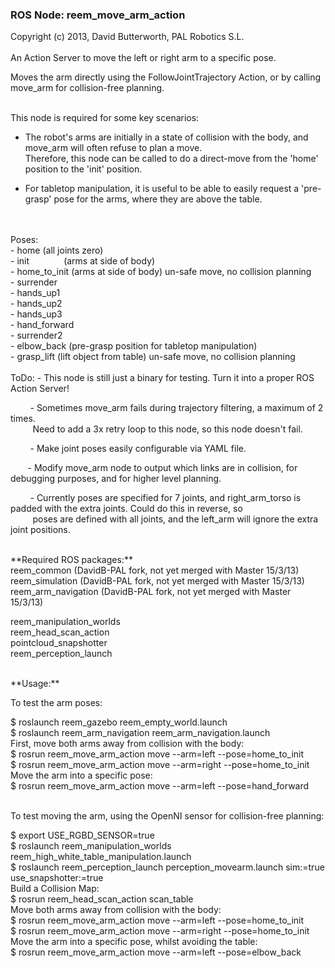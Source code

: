 ### ROS Node: reem_move_arm_action
Copyright (c) 2013, David Butterworth, PAL Robotics S.L. 
<br>
<br>
An Action Server to move the left or right arm to a specific pose.

Moves the arm directly using the FollowJointTrajectory Action, or by calling move_arm for collision-free planning.
<br>

<br>
This node is required for some key scenarios:

 - The robot's arms are initially in a state of collision with the body, and move_arm will often refuse to plan a move. <br>
   Therefore, this node can be called to do a direct-move from the 'home' position to the 'init' position.

 - For tabletop manipulation, it is useful to be able to easily request a 'pre-grasp' pose for the arms, where they are above the table.
<br>

<br>
Poses: <br>
 - home (all joints zero) <br>
 - init&nbsp;&nbsp;&nbsp;&nbsp;&nbsp;&nbsp;&nbsp;&nbsp;&nbsp;&nbsp;&nbsp;&nbsp;&nbsp;&nbsp;(arms at side of body) <br>
 - home_to_init (arms at side of body)  un-safe move, no collision planning <br>
 - surrender <br>
 - hands_up1 <br>
 - hands_up2 <br>
 - hands_up3 <br>
 - hand_forward <br>
 - surrender2 <br>
 - elbow_back (pre-grasp position for tabletop manipulation) <br>
 - grasp_lift (lift object from table)  un-safe move, no collision planning
<br>

<br>
ToDo: - This node is still just a binary for testing. Turn it into a proper ROS Action Server!

&nbsp;&nbsp;&nbsp;&nbsp;&nbsp;&nbsp;&nbsp; - Sometimes move_arm fails during trajectory filtering, a maximum of 2 times. <br>
&nbsp;&nbsp;&nbsp;&nbsp;&nbsp;&nbsp;&nbsp;&nbsp; Need to add a 3x retry loop to this node, so this node doesn't fail.

&nbsp;&nbsp;&nbsp;&nbsp;&nbsp;&nbsp;&nbsp; - Make joint poses easily configurable via YAML file.


&nbsp;&nbsp;&nbsp;&nbsp;&nbsp;&nbsp;&nbsp;- Modify move_arm node to output which links are in collision, for debugging purposes, and for higher level planning.

&nbsp;&nbsp;&nbsp;&nbsp;&nbsp;&nbsp;&nbsp; - Currently poses are specified for 7 joints, and right_arm_torso is padded with the extra joints. Could do this in reverse, so <br>
&nbsp;&nbsp;&nbsp;&nbsp;&nbsp;&nbsp;&nbsp;&nbsp; poses are defined with all joints, and the left_arm will ignore the extra joint positions.
<br>

<br>
**Required ROS packages:** <br>
reem_common     (DavidB-PAL fork, not yet merged with Master 15/3/13) <br>
reem_simulation (DavidB-PAL fork, not yet merged with Master 15/3/13) <br>
reem_arm_navigation (DavidB-PAL fork, not yet merged with Master 15/3/13) 

reem_manipulation_worlds <br>
reem_head_scan_action <br>
pointcloud_snapshotter <br>
reem_perception_launch
<br>

<br>
**Usage:** <br>

To test the arm poses:

$ roslaunch reem_gazebo reem_empty_world.launch  <br>
$ roslaunch reem_arm_navigation reem_arm_navigation.launch  <br>
First, move both arms away from collision with the body:  <br>
$ rosrun reem_move_arm_action move --arm=left --pose=home_to_init <br>
$ rosrun reem_move_arm_action move --arm=right --pose=home_to_init <br>
Move the arm into a specific pose: <br>
$ rosrun reem_move_arm_action move --arm=left --pose=hand_forward
<br>

<br>
To test moving the arm, using the OpenNI sensor for collision-free planning:

$ export USE_RGBD_SENSOR=true <br>
$ roslaunch reem_manipulation_worlds reem_high_white_table_manipulation.launch <br>
$ roslaunch reem_perception_launch perception_movearm.launch sim:=true use_snapshotter:=true <br>
Build a Collision Map: <br>
$ rosrun reem_head_scan_action scan_table <br>
Move both arms away from collision with the body: <br>
$ rosrun reem_move_arm_action move --arm=left --pose=home_to_init <br>
$ rosrun reem_move_arm_action move --arm=right --pose=home_to_init <br>
Move the arm into a specific pose, whilst avoiding the table: <br>
$ rosrun reem_move_arm_action move --arm=left --pose=elbow_back




